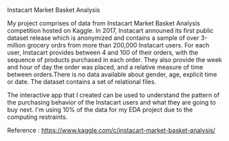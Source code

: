 Instacart Market Basket Analysis


My project comprises of data from Instacart Market Basket Analysis competition hosted on Kaggle. In 2017, Instacart announed its first public dataset release which is 
anonymized and contains a sample of over 3-million grocery ordrs from more than 200,000 Instacart users. For each user, Instacart provides between 4 and 100 
of their orders, with the sequence of products purchased in each order. They also provide the week and hour of day the order was placed, and a relative measure of
time between orders.There is no data available about gender, age, explicit time or date.  The dataset contains a set of  relational files. 

The interactive app that I created can be used to understand the pattern of the purchasing behavior of the Instacart users and what they are going to buy next.
I'm using 10% of the data for my EDA project due to the computing restraints.

Reference :  https://www.kaggle.com/c/instacart-market-basket-analysis/
